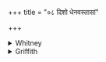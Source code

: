 +++
title = "०८ दिशो धेनवस्तासां"

+++

<details><summary>Whitney</summary>

### Translation
8. The quarters are milch-cows; of them the moon is calf; let them, with  
the moon as calf, milk for me etc. etc.

### Notes
Both editions read *duhām* in this verse, as in vss. 2, 4, 6, following  
the authority of nearly all the mss.; only our H.D. have the true  
reading, *duhrām*, which ought to have been adopted in our text.
</details>

<details><summary>Griffith</summary>

The quarters are the Cows, their calf is Chandra. May they yield with their calf the Moon food, strength and all my wish, life first of all, and offspring, plenty, wealth. All Hail!
</details>
